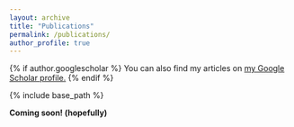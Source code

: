 ```yaml
---
layout: archive
title: "Publications"
permalink: /publications/
author_profile: true
---
```


{% if author.googlescholar %}
  You can also find my articles on <u><a href="{{author.googlescholar}}">my Google Scholar profile</a>.</u>
{% endif %}

{% include base_path %}

**Coming soon! (hopefully)**

<!-- {% for post in site.publications reversed %}
  {% include archive-single.html %}
{% endfor %} -->
